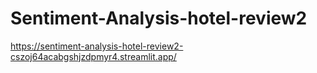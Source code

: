 # Sentiment-Analysis-hotel-review2


https://sentiment-analysis-hotel-review2-cszoj64acabgshjzdpmyr4.streamlit.app/

